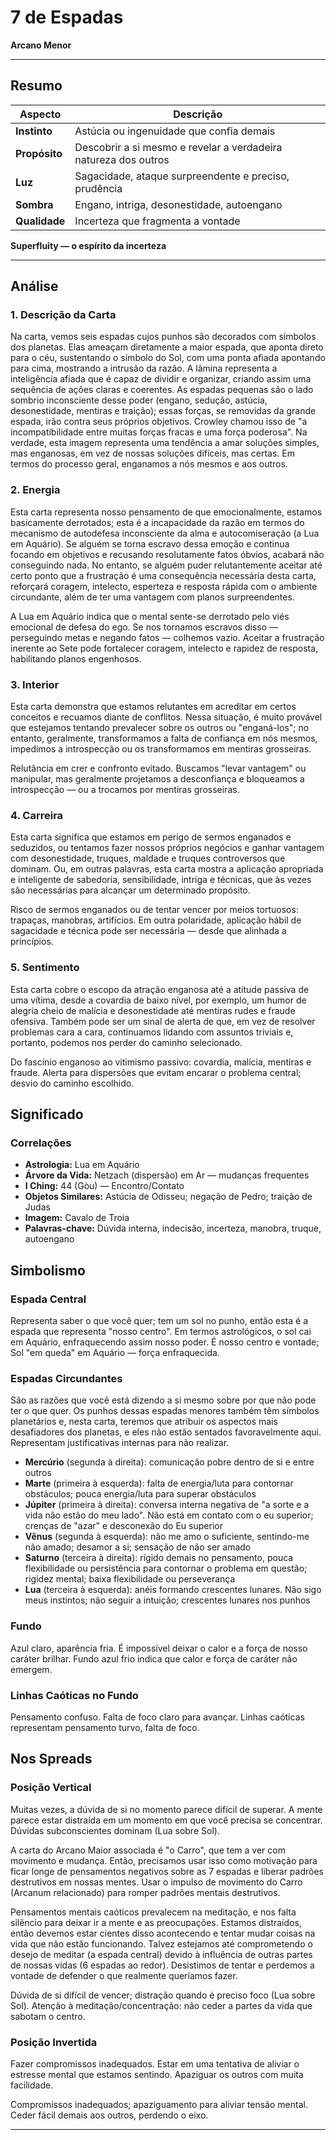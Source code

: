 # 7 de Espadas

**Arcano Menor**

---

## Resumo

| **Aspecto** | **Descrição** |
|-------------|---------------|
| **Instinto** | Astúcia ou ingenuidade que confia demais |
| **Propósito** | Descobrir a si mesmo e revelar a verdadeira natureza dos outros |
| **Luz** | Sagacidade, ataque surpreendente e preciso, prudência |
| **Sombra** | Engano, intriga, desonestidade, autoengano |
| **Qualidade** | Incerteza que fragmenta a vontade |

**Superfluity — o espírito da incerteza**

---

## Análise

### 1. Descrição da Carta

Na carta, vemos seis espadas cujos punhos são decorados com símbolos dos planetas. Elas ameaçam diretamente a maior espada, que aponta direto para o céu, sustentando o símbolo do Sol, com uma ponta afiada apontando para cima, mostrando a intrusão da razão. A lâmina representa a inteligência afiada que é capaz de dividir e organizar, criando assim uma sequência de ações claras e coerentes. As espadas pequenas são o lado sombrio inconsciente desse poder (engano, sedução, astúcia, desonestidade, mentiras e traição); essas forças, se removidas da grande espada, irão contra seus próprios objetivos. Crowley chamou isso de "a incompatibilidade entre muitas forças fracas e uma força poderosa". Na verdade, esta imagem representa uma tendência a amar soluções simples, mas enganosas, em vez de nossas soluções difíceis, mas certas. Em termos do processo geral, enganamos a nós mesmos e aos outros.

### 2. Energia

Esta carta representa nosso pensamento de que emocionalmente, estamos basicamente derrotados; esta é a incapacidade da razão em termos do mecanismo de autodefesa inconsciente da alma e autocomiseração (a Lua em Aquário). Se alguém se torna escravo dessa emoção e continua focando em objetivos e recusando resolutamente fatos óbvios, acabará não conseguindo nada. No entanto, se alguém puder relutantemente aceitar até certo ponto que a frustração é uma consequência necessária desta carta, reforçará coragem, intelecto, esperteza e resposta rápida com o ambiente circundante, além de ter uma vantagem com planos surpreendentes.

A Lua em Aquário indica que o mental sente-se derrotado pelo viés emocional de defesa do ego. Se nos tornamos escravos disso — perseguindo metas e negando fatos — colhemos vazio. Aceitar a frustração inerente ao Sete pode fortalecer coragem, intelecto e rapidez de resposta, habilitando planos engenhosos.

### 3. Interior

Esta carta demonstra que estamos relutantes em acreditar em certos conceitos e recuamos diante de conflitos. Nessa situação, é muito provável que estejamos tentando prevalecer sobre os outros ou "enganá-los"; no entanto, geralmente, transformamos a falta de confiança em nós mesmos, impedimos a introspecção ou os transformamos em mentiras grosseiras.

Relutância em crer e confronto evitado. Buscamos "levar vantagem" ou manipular, mas geralmente projetamos a desconfiança e bloqueamos a introspecção — ou a trocamos por mentiras grosseiras.

### 4. Carreira

Esta carta significa que estamos em perigo de sermos enganados e seduzidos, ou tentamos fazer nossos próprios negócios e ganhar vantagem com desonestidade, truques, maldade e truques controversos que dominam. Ou, em outras palavras, esta carta mostra a aplicação apropriada e inteligente de sabedoria, sensibilidade, intriga e técnicas, que às vezes são necessárias para alcançar um determinado propósito.

Risco de sermos enganados ou de tentar vencer por meios tortuosos: trapaças, manobras, artifícios. Em outra polaridade, aplicação hábil de sagacidade e técnica pode ser necessária — desde que alinhada a princípios.

### 5. Sentimento

Esta carta cobre o escopo da atração enganosa até a atitude passiva de uma vítima, desde a covardia de baixo nível, por exemplo, um humor de alegria cheio de malícia e desonestidade até mentiras rudes e fraude ofensiva. Também pode ser um sinal de alerta de que, em vez de resolver problemas cara a cara, continuamos lidando com assuntos triviais e, portanto, podemos nos perder do caminho selecionado.

Do fascínio enganoso ao vitimismo passivo: covardia, malícia, mentiras e fraude. Alerta para dispersões que evitam encarar o problema central; desvio do caminho escolhido.

## Significado

### Correlações

- **Astrologia:** Lua em Aquário
- **Árvore da Vida:** Netzach (dispersão) em Ar — mudanças frequentes
- **I Ching:** 44 (Gòu) — Encontro/Contato
- **Objetos Similares:** Astúcia de Odisseu; negação de Pedro; traição de Judas
- **Imagem:** Cavalo de Troia
- **Palavras-chave:** Dúvida interna, indecisão, incerteza, manobra, truque, autoengano

## Simbolismo

### Espada Central

Representa saber o que você quer; tem um sol no punho, então esta é a espada que representa "nosso centro". Em termos astrológicos, o sol cai em Aquário, enfraquecendo assim nosso poder. É nosso centro e vontade; Sol "em queda" em Aquário — força enfraquecida.

### Espadas Circundantes

São as razões que você está dizendo a si mesmo sobre por que não pode ter o que quer. Os punhos dessas espadas menores também têm símbolos planetários e, nesta carta, teremos que atribuir os aspectos mais desafiadores dos planetas, e eles não estão sentados favoravelmente aqui. Representam justificativas internas para não realizar.

- **Mercúrio** (segunda à direita): comunicação pobre dentro de si e entre outros
- **Marte** (primeira à esquerda): falta de energia/luta para contornar obstáculos; pouca energia/luta para superar obstáculos
- **Júpiter** (primeira à direita): conversa interna negativa de "a sorte e a vida não estão do meu lado". Não está em contato com o eu superior; crenças de "azar" e desconexão do Eu superior
- **Vênus** (segunda à esquerda): não me amo o suficiente, sentindo-me não amado; desamor a si; sensação de não ser amado
- **Saturno** (terceira à direita): rígido demais no pensamento, pouca flexibilidade ou persistência para contornar o problema em questão; rigidez mental; baixa flexibilidade ou perseverança
- **Lua** (terceira à esquerda): anéis formando crescentes lunares. Não sigo meus instintos; não seguir a intuição; crescentes lunares nos punhos

### Fundo

Azul claro, aparência fria. É impossível deixar o calor e a força de nosso caráter brilhar. Fundo azul frio indica que calor e força de caráter não emergem.

### Linhas Caóticas no Fundo

Pensamento confuso. Falta de foco claro para avançar. Linhas caóticas representam pensamento turvo, falta de foco.

## Nos Spreads

### Posição Vertical

Muitas vezes, a dúvida de si no momento parece difícil de superar. A mente parece estar distraída em um momento em que você precisa se concentrar. Dúvidas subconscientes dominam (Lua sobre Sol).

A carta do Arcano Maior associada é "o Carro", que tem a ver com movimento e mudança. Então, precisamos usar isso como motivação para ficar longe de pensamentos negativos sobre as 7 espadas e liberar padrões destrutivos em nossas mentes. Usar o impulso de movimento do Carro (Arcanum relacionado) para romper padrões mentais destrutivos.

Pensamentos mentais caóticos prevalecem na meditação, e nos falta silêncio para deixar ir a mente e as preocupações. Estamos distraídos, então devemos estar cientes disso acontecendo e tentar mudar coisas na vida que não estão funcionando. Talvez estejamos até comprometendo o desejo de meditar (a espada central) devido à influência de outras partes de nossas vidas (6 espadas ao redor). Desistimos de tentar e perdemos a vontade de defender o que realmente queríamos fazer.

Dúvida de si difícil de vencer; distração quando é preciso foco (Lua sobre Sol). Atenção à meditação/concentração: não ceder a partes da vida que sabotam o centro.

### Posição Invertida

Fazer compromissos inadequados. Estar em uma tentativa de aliviar o estresse mental que estamos sentindo. Apaziguar os outros com muita facilidade.

Compromissos inadequados; apaziguamento para aliviar tensão mental. Ceder fácil demais aos outros, perdendo o eixo.

---
